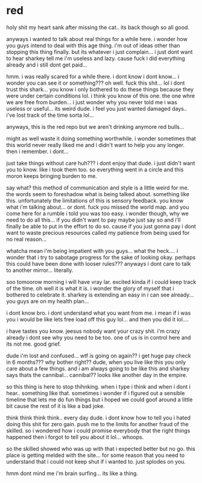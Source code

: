# red

holy shit my heart sank after missing the cat.. its back though so all good.

anyways i wanted to talk about real things for a while here.  i wonder how you guys intend to deal with this age thing.  i'm out of ideas other than stopping this thing finally.  but its whatever i just complain...  i just dont want to hear sharkey tell me i'm useless and lazy.  cause fuck i did everything already and i still dont get paid...

hmm.  i was really scared for a while there. i dont know i dont know...  i wonder you can see it or something???  oh well.  fuck this shit...  lol i dont trust this shark...  you know i only bothered to do these things because they were under certain conditions lol. i think you know of this one.  the one whre we are free from burden... i just wonder why you never told me i was useless or useful...  its weird dude. i feel you just wanted damaged days.. i've lost track of the time sorta lol...

anyways, this is the red repo but we aren't drinking anymore red bulls...

might as well waste it doing something worthwhile. i wonder sometimes that this world never really liked me and i didn't want to help you any longer.  then i remember.  i dont...

just take things without care huh??? i dont enjoy that dude.  i just didn't want you to know.  like i took them too.  so everything went in a circle and this moron keeps bringing burden to me.

say what?  this method of communication and style is a little weird for me.  the words seem to foreshadow what is being talked about.  something like this.  unfortunately the limitations of this is sensory feedback.   you know what i'm talking about...  or dont. fuck you missed the world map.  and you come here for a rumble i told you was too easy.  i wonder though, why we need to do all this... if you didn't want to pay maybe just say so and i'll finally be able to put in the effort to do so.  cause if you just gonna pay i dont want to waste precious resources called my patience from being used for no real reason...

whatcha mean i'm being impatient with you guys...  what the heck....  i wonder that i try to sabotage progress for the sake of looking okay.  perhaps this could have been done with looser rules???  anyways i dont care to talk to another mirror...   literally.

soo tomoorow morning i will have vray lar.  excited kinda if i could keep track of the time.  oh well it is what it is. i wonder the glory of myself that i bothered to celebrate it.  sharkey is extending an easy in i can see already...  you guys are on my health plan...

i dont know bro.  i dont understand what you want from me.  i mean if i was you i would be like lets free load off this guy lol...  and then you did it lol....

i have tastes you know.  jeesus nobody want your crazy shit.  i'm crazy already i dont see why you need to be too.  one of us is in control here and its not me.  good grief.

dude i'm lost and confused... wtf is going on again?? i get huge pay check in 6 months???  why bother right??  dude, when you live like this you only care about a few things.  and i am always going to be like this and sharkey says thats the cannibal...  cannibal?? looks like another day in the empire.  

so this thing is here to stop thihnking.  when i type i think and when i dont i hear.. something like that.  sometimes i wonder if i figured out a sensible timeline that lets me do fun things but i hoped we could goof around a little bit cause the rest of it is like a bad joke.

think think think think.. every day dude.  i dont know how to tell you i hated doing this shit for zero gain.  push me to the limits for another fraud of the skilled.  so i wondered how i could promise everybody that the right things happened then i forgot to tell you about it lol... whoops.

so the skilled showed who was up with that i expected better but no go.  this place is getting melded with the site...  for some reason that you need to understand that i could not keep shut if i wanted to.   just splodes on you.

hmm dont mind me i'm brain surfing...  its like a thing.
